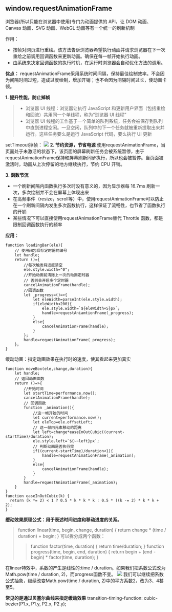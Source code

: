 ## window.requestAnimationFrame
浏览器(所以只能在浏览器中使用)专门为动画提供的 API，让 DOM 动画、Canvas 动画、SVG 动画、WebGL 动画等有一个统一的刷新机制

作用：
- 按帧对网页进行重绘。该方法告诉浏览器希望执行动画并请求浏览器在下一次重绘之前调用回调函数来更新动画。确保在每一帧开始执行动画。
- 由系统来决定回调函数的执行时机，在运行时浏览器会自动优化方法的调用。

**优点：**
requestAnimationFrame采用系统时间间隔，保持最佳绘制效率。不会因为间隔时间过短，造成过度绘制，增加开销；也不会因为间隔时间过长，使动画卡顿。

**1. 提升性能，防止掉帧**
> - 浏览器 UI 线程：浏览器让执行 JavaScript 和更新用户界面（包括重绘和回流）共用同一个单线程，称为“浏览器 UI 线程”
> - 浏览器 UI 线程的工作基于一个简单的队列系统，任务会被保存到队列中直到进程空闲。一旦空闲，队列中的下一个任务就被重新提取出来并运行。这些任务要么是运行 JavaScript 代码，要么执行 UI 更新

setTimeout掉帧：
![](https://user-gold-cdn.xitu.io/2019/3/5/1694cac2cf97812b?imageView2/0/w/1280/h/960/format/webp/ignore-error/1)
**2. 节约资源，节省电源**
使用requestAnimationFrame，当页面处于未激活的状态下，该页面的屏幕刷新任务会被系统暂停，由于requestAnimationFrame保持和屏幕刷新同步执行，所以也会被暂停。当页面被激活时，动画从上次停留的地方继续执行，节约 CPU 开销。

**3. 函数节流**
- 一个刷新间隔内函数执行多次时没有意义的，因为显示器每 16.7ms 刷新一次，多次绘制并不会在屏幕上体现出来
- 在高频事件（resize，scroll等）中，使用requestAnimationFrame可以防止在一个刷新间隔内发生多次函数执行，这样保证了流畅性，也节省了函数执行的开销
- 某些情况下可以直接使用requestAnimationFrame替代 Throttle 函数，都是限制回调函数执行的频率

**应用：**
```
function loadingBar(ele){
    // 使用闭包保存定时器的编号
    let handle;
    return ()={
        //每次触发将进度清空
        ele.style.width="0";
        //开始动画前清除上一次的动画定时器
        // 否则会开启多个定时器
        cancelAnimationFrame(handle);
        //回调函数
        let _progress=()=>{
            let eleWidth=parseInt(ele.style.width);
            if(eleWidth<200){
                ele.style.width=`${eleWidth+5}px`;
                handle=requestAniamtionFrame(_progress);
            }
            else{
                cancelAnimationFrame(handle);
            }
        };
        handle=requestAnimationFrame(_progress);
    };
}
```
缓动动画：指定动画效果在执行时的速度，使其看起来更加真实
```
function moveBox(ele,change,duration){
    let handle;
    // 返回动画函数
    return ()=>{
        //开始时间
        let startTime=performance.now();
        cancelAnimationFrame(handle);
        // 回调函数
        function _animation(){
            //这一帧开始的时间
            let current=performance.now();
            let eleTop=ele.offsetLeft;
            // 这一帧内元素移动的距离
            let left=change*easeInOutCubic((current-startTime)/duration);
            ele.style.left=`${~~left}px`;
            // 判断动画是否执行完
            if((current-startTime)/duration<1){
                handle=requestAnimationFrame(_animation);
            }
            else{
                cancelAnimationFrame(handle);
            }
        }
        handle=requestAnimationFrame(_animation);
    }
}
function easeInOutCubic(k) {
  return (k *= 2) < 1 ? 0.5 * k * k * k : 0.5 * ((k -= 2) * k * k + 2);
}
```

**缓动效果原理公式：用于表述时间进度和移动进度的关系。**
>function linear(time, begin, change, duration) {
    return change * (time / duration) + begin;
}
可以拆分成两个函数：
>>function factor(time, duration) {
    return time/duration;
}
>>function progress(time, begin, end, duration) {
    return begin + (end - begin) * factor(time, duration);
}

在linear特效中，系数的产生是线性的:time / duration。如果我们把系数公式改为Math.pow(time / duration, 2)，而progress函数不变。
![](https://pic3.zhimg.com/80/v2-e12917881a1318f89186a786bfa3971a_720w.png)
我们可以继续把系数公式抽象，继续改变Math.pow(time / duration, 2)中的平方系数2，改为3、4甚至5。

**常见的是通过贝塞尔曲线来指定缓动效果**
transition-timing-function: cubic-bezier(P1.x, P1.y, P2.x, P2.y);













